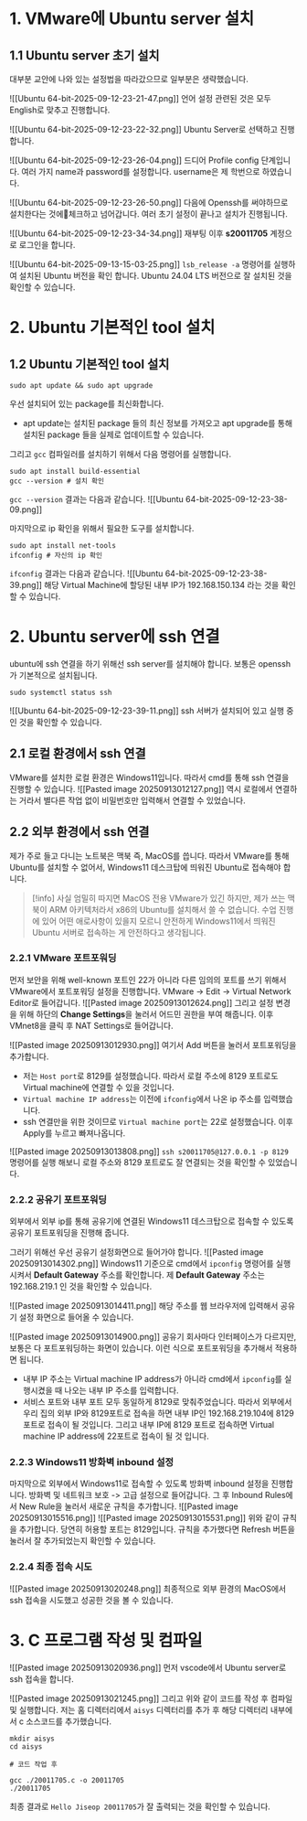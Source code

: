 # 1. VMware에 Ubuntu server 설치
## 1.1 Ubuntu server 초기 설치
대부분 교안에 나와 있는 설정법을 따라갔으므로 일부분은 생략했습니다.

![[Ubuntu 64-bit-2025-09-12-23-21-47.png]]
언어 설정 관련된 것은 모두 English로 맞추고 진행합니다.

![[Ubuntu 64-bit-2025-09-12-23-22-32.png]]
Ubuntu Server로 선택하고 진행합니다. 

![[Ubuntu 64-bit-2025-09-12-23-26-04.png]]
드디어 Profile config 단계입니다. 여러 가지 name과 password를 설정합니다. 
username은 제 학번으로 하였습니다. 

![[Ubuntu 64-bit-2025-09-12-23-26-50.png]]
다음에 Openssh를 써야하므로 설치한다는 것에체크하고 넘어갑니다. 
여러 초기 설정이 끝나고 설치가 진행됩니다. 

![[Ubuntu 64-bit-2025-09-12-23-34-34.png]]
재부팅 이후 **s20011705** 계정으로 로그인을 합니다.

![[Ubuntu 64-bit-2025-09-13-15-03-25.png]]
`lsb_release -a` 명령어를 실행하여 설치된 Ubuntu 버전을 확인 합니다. Ubuntu 24.04 LTS 버전으로 잘 설치된 것을 확인할 수 있습니다.
# 2. Ubuntu 기본적인 tool 설치
## 1.2 Ubuntu 기본적인 tool 설치
```shell
sudo apt update && sudo apt upgrade
```
우선 설치되어 있는 package를 최신화합니다. 
- apt update는 설치된 package 들의 최신 정보를 가져오고 apt upgrade를 통해 설치된 package 들을 실제로 업데이트할 수 있습니다. 

그리고 `gcc` 컴파일러를 설치하기 위해서 다음 명령어를 실행합니다. 
```shell
sudo apt install build-essential
gcc --version # 설치 확인
```

`gcc --version` 결과는 다음과 같습니다.
![[Ubuntu 64-bit-2025-09-12-23-38-09.png]]

마지막으로 ip 확인을 위해서 필요한 도구를 설치합니다. 
```shell
sudo apt install net-tools
ifconfig # 자신의 ip 확인
```

`ifconfig` 결과는 다음과 같습니다. 
![[Ubuntu 64-bit-2025-09-12-23-38-39.png]]
해당 Virtual Machine에 할당된 내부 IP가 192.168.150.134 라는 것을 확인할 수 있습니다. 
# 2. Ubuntu server에 ssh 연결
ubuntu에 ssh 연결을 하기 위해선 ssh server를 설치해야 합니다. 보통은 openssh가 기본적으로 설치됩니다. 
```shell
sudo systemctl status ssh
```

![[Ubuntu 64-bit-2025-09-12-23-39-11.png]]
ssh 서버가 설치되어 있고 실행 중인 것을 확인할 수 있습니다.
## 2.1 로컬 환경에서 ssh 연결
VMware를 설치한 로컬 환경은 Windows11입니다. 따라서 cmd를 통해 ssh 연결을 진행할 수 있습니다. 
![[Pasted image 20250913012127.png]]
역시 로컬에서 연결하는 거라서 별다른 작업 없이 비밀번호만 입력해서 연결할 수 있었습니다.
## 2.2 외부 환경에서 ssh 연결
제가 주로 들고 다니는 노트북은 맥북 즉, MacOS를 씁니다. 따라서 VMware를 통해 Ubuntu를 설치할 수 없어서, Windows11 데스크탑에 띄워진 Ubuntu로 접속해야 합니다. 

> [!info]
> 사실 엄밀히 따지면 MacOS 전용 VMware가 있긴 하지만, 제가 쓰는 맥북이 ARM 아키텍처라서 x86의 Ubuntu를 설치해서 쓸 수 없습니다. 수업 진행에 있어 어떤 애로사항이 있을지 모르니 안전하게 Windows11에서 띄워진 Ubuntu 서버로 접속하는 게 안전하다고 생각됩니다.
### 2.2.1 VMware 포트포워딩
먼저 보안을 위해 well-known 포트인 22가 아니라 다른 임의의 포트를 쓰기 위해서 VMware에서 포트포워딩 설정을 진행합니다. 
VMware -> Edit -> Virtual Network Editor로 들어갑니다. 
![[Pasted image 20250913012624.png]]
그리고 설정 변경을 위해 하단의 **Change Settings**을 눌러서 어드민 권한을 부여 해줍니다. 
이후 VMnet8을 클릭 후 NAT Settings로 들어갑니다. 

![[Pasted image 20250913012930.png]]
여기서 Add 버튼을 눌러서 포트포워딩을 추가합니다. 
- 저는 `Host port`로 8129를 설정했습니다. 따라서 로컬 주소에 8129 포트로도 Virtual machine에 연결할 수 있을 것입니다. 
- `Virtual machine IP address`는 이전에 `ifconfig`에서 나온 ip 주소를 입력했습니다. 
- ssh 연결만을 위한 것이므로 `Virtual machine port`는 22로 설정했습니다. 
이후 Apply를 누르고 빠져나옵니다. 

![[Pasted image 20250913013808.png]]
`ssh s20011705@127.0.0.1 -p 8129` 명령어를 실행 해보니 로컬 주소와 8129 포트로도 잘 연결되는 것을 확인할 수 있었습니다. 
### 2.2.2 공유기 포트포워딩
외부에서 외부 ip를 통해 공유기에 연결된 Windows11 데스크탑으로 접속할 수 있도록 공유기 포트포워딩을 진행해 줍니다. 

그러기 위해선 우선 공유기 설정화면으로 들어가야 합니다.
![[Pasted image 20250913014302.png]]
Windows11 기준으로 cmd에서 `ipconfig` 명령어를 실행시켜서 **Default Gateway** 주소를 확인합니다.
제 **Default Gateway** 주소는 192.168.219.1 인 것을 확인할 수 있습니다. 

![[Pasted image 20250913014411.png]]
해당 주소를 웹 브라우저에 입력해서 공유기 설정 화면으로 들어올 수 있습니다. 

![[Pasted image 20250913014900.png]]
공유기 회사마다 인터페이스가 다르지만, 보통은 다 포트포워딩하는 화면이 있습니다. 이런 식으로 포트포워딩을 추가해서 적용하면 됩니다. 
- 내부 IP 주소는 Virtual machine IP address가 아니라 cmd에서 `ipconfig`를 실행시켰을 때 나오는 내부 IP 주소를 입력합니다.
- 서비스 포트와 내부 포트 모두 동일하게 8129로 맞춰주었습니다. 
따라서 외부에서 우리 집의 외부 IP와 8129포트로 접속을 하면 내부 IP인 192.168.219.104에 8129 포트로 접속이 될 것입니다. 그리고 내부 IP에 8129 포트로 접속하면 Virtual machine IP address에 22포트로 접속이 될 것 입니다. 
### 2.2.3 Windows11 방화벽 inbound 설정
마지막으로 외부에서 Windows11로 접속할 수 있도록 방화벽 inbound 설정을 진행합니다. 
방화벽 및 네트워크 보호 -> 고급 설정으로 들어갑니다. 
그 후 Inbound Rules에서 New Rule을 눌러서 새로운 규칙을 추가합니다. 
![[Pasted image 20250913015516.png]]
![[Pasted image 20250913015531.png]]
위와 같이 규칙을 추가합니다. 당연히 허용할 포트는 8129입니다. 
규칙을 추가했다면 Refresh 버튼을 눌러서 잘 추가되었는지 확인할 수 있습니다. 
### 2.2.4 최종 접속 시도
![[Pasted image 20250913020248.png]]
최종적으로 외부 환경의 MacOS에서 ssh 접속을 시도했고 성공한 것을 볼 수 있습니다.
# 3. C 프로그램 작성 및 컴파일
![[Pasted image 20250913020936.png]]
먼저 vscode에서 Ubuntu server로 ssh 접속을 합니다.

![[Pasted image 20250913021245.png]]
그리고 위와 같이 코드를 작성 후 컴파일 및 실행합니다. 저는 홈 디렉터리에서 `aisys` 디렉터리를 추가 후 해당 디렉터리 내부에서 c 소스코드를 추가했습니다. 
```shell
mkdir aisys
cd aisys

# 코드 작업 후

gcc ./20011705.c -o 20011705
./20011705
```
최종 결과로 `Hello Jiseop 20011705`가 잘 출력되는 것을 확인할 수 있습니다.